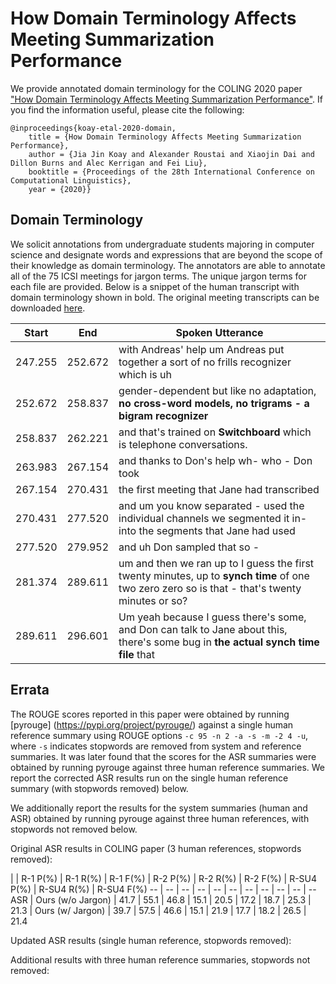 # How Domain Terminology Affects Meeting Summarization Performance

We provide annotated domain terminology for the COLING 2020 paper ["How Domain Terminology Affects Meeting Summarization Performance"](https://arxiv.org/abs/2011.00692). If you find the information useful, please cite the following:

    @inproceedings{koay-etal-2020-domain,
        title = {How Domain Terminology Affects Meeting Summarization Performance},
        author = {Jia Jin Koay and Alexander Roustai and Xiaojin Dai and Dillon Burns and Alec Kerrigan and Fei Liu},
        booktitle = {Proceedings of the 28th International Conference on Computational Linguistics},
        year = {2020}}

## Domain Terminology

We solicit annotations from undergraduate students majoring in computer science and designate words and expressions that are beyond the scope of their knowledge as domain terminology. The annotators are able to annotate all of the 75 ICSI meetings for jargon terms. The unique jargon terms for each file are provided. Below is a snippet of the human transcript with domain terminology shown in bold. The original meeting transcripts can be downloaded [here](http://groups.inf.ed.ac.uk/ami/icsi/download/). 

__Start__ | __End__ | __Spoken Utterance__
-- | -- | --
247.255 | 252.672 | with Andreas' help um Andreas put together a sort of no frills recognizer which is uh
252.672 | 258.837 | gender-dependent but like no adaptation, __no cross-word models, no trigrams - a bigram recognizer__
258.837 | 262.221 | and that's trained on __Switchboard__ which is telephone conversations.
263.983 | 267.154 | and thanks to Don's help wh- who - Don took
267.154 | 270.431 | the first meeting that Jane had transcribed
270.431 | 277.520 | and um you know separated - used the individual channels we segmented it in- into the segments that Jane had used
277.520 | 279.952 | and uh Don sampled that so -
281.374 | 289.611 | um and then we ran up to I guess the first twenty minutes, up to __synch time__ of one two zero zero so is that - that's twenty minutes or so?
289.611 | 296.601 | Um yeah because I guess there's some, and Don can talk to Jane about this, there's some bug in __the actual synch time file__ that

## Errata

The ROUGE scores reported in this paper were obtained by running [pyrouge] (https://pypi.org/project/pyrouge/) against a single human reference summary using ROUGE options `-c 95 -n 2 -a -s -m -2 4 -u`, where `-s` indicates stopwords are removed from system and reference summaries. It was later found that the scores for the ASR summaries were obtained by running pyrouge against three human reference summaries. We report the corrected ASR results run on the single human reference summary (with stopwords removed) below.

We additionally report the results for the system summaries (human and ASR) obtained by running pyrouge against three human references, with stopwords not removed below.

Original ASR results in COLING paper (3 human references, stopwords removed):


 | | R-1 P(%) | R-1 R(%) | R-1 F(%) | R-2 P(%) | R-2 R(%) | R-2 F(%) | R-SU4 P(%) | R-SU4 R(%) | R-SU4 F(%)
-- | -- | -- | -- | -- | -- | -- | -- | -- | -- | --
ASR | Ours (w/o Jargon) | 41.7 | 55.1 | 46.8 | 15.1 | 20.5 | 17.2 | 18.7 | 25.3 | 21.3
 | Ours (w/ Jargon) | 39.7 | 57.5 | 46.6 | 15.1 | 21.9 | 17.7 | 18.2 | 26.5 | 21.4


Updated ASR results (single human reference, stopwords removed):

Additional results with three human reference summaries, stopwords not removed:


